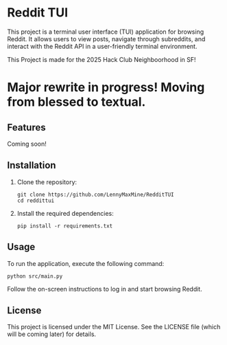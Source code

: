 # Reddit TUI

This project is a terminal user interface (TUI) application for browsing Reddit. It allows users to view posts, navigate through subreddits, and interact with the Reddit API in a user-friendly terminal environment.

This Project is made for the 2025 Hack Club Neighboorhood in SF!


# Major rewrite in progress! Moving from blessed to textual.


## Features

Coming soon!

## Installation

1. Clone the repository:
   ```
   git clone https://github.com/LennyMaxMine/RedditTUI
   cd reddittui
   ```

2. Install the required dependencies:
   ```
   pip install -r requirements.txt
   ```

## Usage

To run the application, execute the following command:
```
python src/main.py
```

Follow the on-screen instructions to log in and start browsing Reddit.

## License

This project is licensed under the MIT License. See the LICENSE file (which will be coming later) for details.
